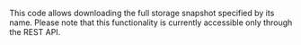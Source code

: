 This code allows downloading the full storage snapshot specified by its name. Please note that this functionality is currently accessible only through the REST API.